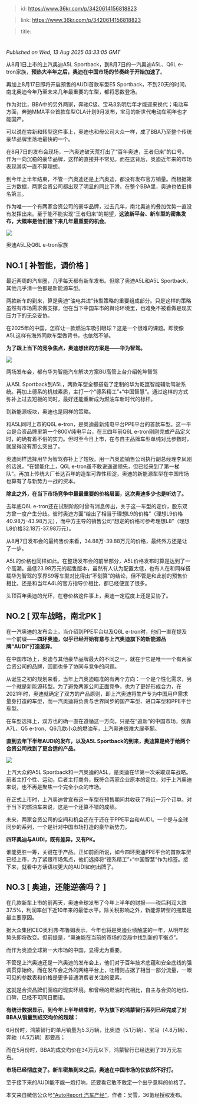 > id: https://www.36kr.com/p/3420614156818823

> link: https://www.36kr.com/p/3420614156818823

> title: 

# 
_Published on Wed, 13 Aug 2025 03:33:05 GMT_

从8月1日上市的上汽奥迪A5L Sportback，到8月7日的一汽奥迪A5L、Q6L e-tron家族，**预热大半年之后，奥迪在中国市场的节奏终于开始加速了**。

再加上8月17日即将开启预售的AUDI首款车型E5 Sportback，不到20天的时间，南北奥迪今年乃至未来几年最重要的车型，都将悉数登场。

作为对比，BBA中的另外两家，奔驰C级、宝马3系明后年才能迎来换代；电动车方面，奔驰MMA平台首款车型CLA计划9月发布，宝马的新世代电动车明年也才能国产。

可以说在尝新和转型这件事上，奥迪也和母公司大众一样，成了BBA乃至整个传统豪华品牌里落地最快的一个。

在8月7日的发布会现场，一汽奥迪破天荒打出了“百年奥迪，王者归来”的口号。作为一向沉稳的豪华品牌，这样的直接并不常见。而在这背后，奥迪近年来的市场表现其实一直不算理想。

到今年上半年结束，不管一汽奥迪还是上汽奥迪，都没有发布官方销量。而根据第三方数据，两家合资公司都出现了明显的同比下滑。在整个BBA里，奥迪也依旧排名第三。

作为唯一一个有两家合资公司的豪华品牌，过去几年，南北奥迪的叠加优势一直没有发挥出来。至于能不能实现“王者归来”的期望，**这波新平台、新车型的密集发布，大概率是他们接下来几年最重要的机会**。

![](https://img.36krcdn.com/hsossms/20250813/v2_e54b7411af954d978c2d0789175ad6af@5631701_oswg93162oswg1080oswg720_img_000?x-oss-process=image/format,jpg/interlace,1)

奥迪A5L及Q6L e-tron家族

**NO.1 \[ 补智能，调价格 \]**
----------------------

最近两周的汽车圈，几乎每天都有新车发布。但除了奥迪A5L和A5L Sportback，其他几乎清一色都是新能源车型。

两款新车的到来，算是奥迪“油电共进”转型策略的重要组成部分。只是这样的策略虽然有市场需求做支撑，但在当下中国车市的舆论环境里，也难免不被看做是现实压力下的无奈妥协。

在2025年的中国，怎样让一款燃油车吸引眼球？这是一个很难的课题。即使像A5L这样有海外同款车型做背书，也依然不够。

**为了跟上当下的竞争焦点，奥迪想出的方案是——华为智驾。**

![](https://img.36krcdn.com/hsossms/20250813/v2_4e90fa49f21d41b1a6d7689a7cf91dc6@5631701_oswg79224oswg1080oswg720_img_000?x-oss-process=image/format,jpg/interlace,1)

两场发布会，都有华为智能汽车解决方案BU高管上台介绍乾坤智驾

从A5L Sportback到A5L，两款车型全都搭载了定制的华为乾崑智能辅助驾驶系统。再加上德系的机械素质，主打一个“德系精工”+“中国智慧”。通过这样的方式弥补上过去短板的同时，最好还能重新成为燃油车新时代的标杆。

到新能源板块，奥迪也是同样的策略。

和A5L同时上市的Q6L e-tron，是奥迪最新纯电平台PPE平台的首款车型。这一平台是合资品牌里第一个800V纯电平台，在三四年前Q6L e-tron刚刚完成产品定义时，的确有着不俗的实力。但时至今日上市，在与自主品牌车型单纯对比参数时，就显得没有那么突出了。

奥迪同样选择用华为智驾弥补上了短板。用一汽奥迪销售公司执行副总经理李凤刚的话说，“在智能化上，Q6L e-tron虽不敢说遥遥领先，但已经来到了第一梯队”。再加上传统大厂长达百年的造车可靠性积淀，奥迪的新能源车型在中国市场也算有了与新势力一战的资本。

**除此之外，在当下市场竞争中最最重要的价格层面，这次奥迪多少也是听劝了。**

去年底Q6L e-tron还在试制阶段时曾有消息传出，关于这一车型的定价，股东双方曾一度产生分歧。彼时奥迪方面“给出了相当于理想L9的价格”（理想L9价格40.98万-43.98万元），而中方主导的销售公司“想定的价格可参考理想L8”（理想L8价格32.18万-37.98万元）。

从8月7日发布会的最终售价来看，34.88万-39.88万元的价格，最终外方还是让了一步。

A5L的价格也同样如此。在整场发布会的前半部分，A5L价格发布时算是达到了一个高潮。最低23.98万元的起售版本，虽然有人认为配置太低，也有人在和同样搭载华为智驾的享界S9等车型对比得出“不划算”的结论，但不管是和此前的预售价相比，还是和当年A4L的官方指导价相比，都已经便宜了很多。

头顶百年奥迪的光环，在卷价格这件事上，奥迪一定程度上还是妥协了。

**NO.2 \[ 双车战略，南北PK \]**
------------------------

在一汽奥迪的发布会上，当介绍到PPE平台以及Q6L e-tron时，他们一直在提及一个前缀——**四环奥迪，似乎已经开始有意与上汽奥迪旗下的新能源品牌“AUDI”打造差异**。

在中国市场上，奥迪与其他豪华品牌最大的不同之一，就在于它是唯一一个有两家合资公司的品牌，因而也多了协同与竞争的问题。

从诞生之初的规划来看，当年上汽奥迪瞄准的有两个方向：一个是个性化需求，另一个就是新能源转型。为了避免两家公司正面竞争，也为了更好形成合力，在2021年时，奥迪就确定了双方的产品原则，即上汽奥迪将生产专为中国用户需求量身打造的车型，而一汽奥迪将负责与世界同步的国产车型、进口车型和PPE平台车型。

在车型选择上，双方也的确一直在遵循这一方向。只是在“追新”的中国市场，依靠A7L、Q5 e-tron、Q6几款小众的燃油车，上汽奥迪很难大展拳脚。

**直到去年下半年AUDI的发布，以及A5L Sportback的到来，奥迪算是终于给两个合资公司找到了更合适的产品。**

![](https://img.36krcdn.com/hsossms/20250813/v2_25f11b57b3f246a795f319c0760a2f7c@5631701_oswg115152oswg1080oswg720_img_000?x-oss-process=image/format,jpg/interlace,1)

上汽大众的A5L Sportback和一汽奥迪的A5L，是奥迪在华第一次采取双车战略。前者主打个性、运动，后者主打商务，既符合两家企业原本的定位，对于上汽奥迪来说，也不再是聚焦一个完全小众的市场。

在正式上市时，上汽奥迪曾宣布这一车型在预售期间共收获了将近一万个订单。对于当下的燃油车来说，这是一个还算不错的成绩。

未来，两家合资公司的空间和机会还在于还在于PPE平台和AUDI。一个是与全球同步的系列，一个是针对中国市场打造的豪华新势力。

**四环奥迪与AUDI，既有差异，又有PK。**

谁能更胜一筹，关键在于产品。正如前面所说，如今四环奥迪PPE平台的首款车型已经上市，为了紧跟市场焦点，他们选择将“德系精工”+“中国智慧”作为标签。接下来，就看中方话语权更大的AUDI如何出牌了。

**NO.3 \[ 奥迪，还能逆袭吗？ \]**
------------------------

在几款新车上市的前两天，奥迪全球发布了今年上半年的财报——税后利润大跌37.5%，利润率创下近10年来的最低水平。除关税影响之外，新能源转型的拖累是最主要原因。

据大众集团CEO奥利弗·布鲁姆表示，今年也将是奥迪业绩触底的一年，从明年起势头即将改变。但前提是，“奥迪能在当前的市场的变局中找到新的平衡点”。

而作为奥迪全球第一大市场的中国，显得尤为重要。

不管是上汽奥迪还是一汽奥迪的发布会上，他们对于百年技术底蕴和安全底线的强调贯穿始终。而在发布会之外的网络平台上，吐槽则占据了相当一部分流量，一眼可见的参数表和价格是更多普通消费者关注的要素。

这就是合资品牌们面临的现实环境。和曾经的燃油时代相比，自主与合资的地位、口碑，已经不可同日而语。

**有统计数据显示，到今年上半年结束时，华为旗下的鸿蒙智行系列已经完成了对BBA从销量到成交均价的超越：**

6月份时，鸿蒙智行的单月销量为5.3万辆，比奥迪（5.1万辆）、宝马（4.8万辆）、奔驰（4.5万辆）都要高；

而在5月份时，BBA的成交均价在34万元以下，鸿蒙智行已经达到了39万元左右。

**市场已经彻底变了。新车密集到来之后，奥迪在中国市场的仗依然不好打。**

至于接下来的AUDI能不能一炮打响，还要看它敢不敢定一个出乎意料的价格了。

本文来自微信公众号[“AutoReport 汽车产经”](https://mp.weixin.qq.com/s/tiDwUp0RY-l5Acn4qicmsA)，作者：吴雪，36氪经授权发布。
